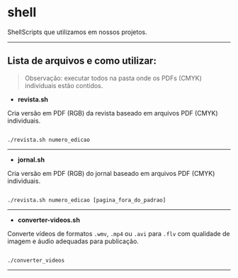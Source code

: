 shell
=====

ShellScripts que utilizamos em nossos projetos.

---

## Lista de arquivos e como utilizar:


> Observação: executar todos na pasta onde os PDFs (CMYK) individuais estão contidos.



* **revista.sh**

Cria versão em PDF (RGB) da revista baseado em arquivos PDF (CMYK) individuais.

```

./revista.sh numero_edicao

```
---

* **jornal.sh**

Cria versão em PDF (RGB) do jornal baseado em arquivos PDF (CMYK) individuais.

```

./revista.sh numero_edicao [pagina_fora_do_padrao]

```
---

* **converter-videos.sh**

Converte vídeos de formatos `.wmv`, `.mp4` ou `.avi` para `.flv` com qualidade de imagem e áudio adequadas para publicação.

```

./converter_videos

```
---